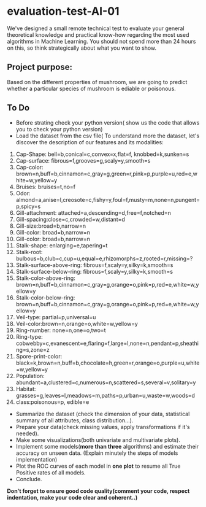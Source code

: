 # evaluation-test-AI-01

We've designed a small remote technical test to evaluate your general theoretical knowledge and practical know-how regarding the most used algorithms in Machine Learning. You should not spend more than 24 hours on this, so think strategically about what you want to show.

## Project purpose:
Based on the different properties of mushroom, we are going to predict whether a particular species of mushroom is ediable or poisonous. 

## To Do

* Before strating check your python version( show us the code that allows you to check your python version)
* Load the dataset from the csv file( To understand more the dataset, let's discover the description of our features and its modalities:
1. Cap-Shape: bell=b,conical=c,convex=x,flat=f, knobbed=k,sunken=s
2. Cap-surface: fibrous=f,grooves=g,scaly=y,smooth=s
3. Cap-color: brown=n,buff=b,cinnamon=c,gray=g,green=r,pink=p,purple=u,red=e,white=w,yellow=y
4. Bruises: bruises=t,no=f
5. Odor: almond=a,anise=l,creosote=c,fishy=y,foul=f,musty=m,none=n,pungent=p,spicy=s
6. Gill-attachment: attached=a,descending=d,free=f,notched=n
7. Gill-spacing:close=c,crowded=w,distant=d
8. Gill-size:broad=b,narrow=n
9. Gill-color: broad=b,narrow=n
10. Gill-color: broad=b,narrow=n
11. Stalk-shape: enlarging=e,tapering=t
12. Stalk-root: bulbous=b,club=c,cup=u,equal=e,rhizomorphs=z,rooted=r,missing=?
13. Stalk-surface-above-ring: fibrous=f,scaly=y,silky=k,smooth=s
14. Stalk-surface-below-ring: fibrous=f,scaly=y,silky=k,smooth=s
15. Stalk-color-above-ring: brown=n,buff=b,cinnamon=c,gray=g,orange=o,pink=p,red=e,white=w,yellow=y
16. Stalk-color-below-ring: brown=n,buff=b,cinnamon=c,gray=g,orange=o,pink=p,red=e,white=w,yellow=y
17. Veil-type: partial=p,universal=u
18. Veil-color:brown=n,orange=o,white=w,yellow=y
19. Ring-number: none=n,one=o,two=t
20. Ring-type: cobwebby=c,evanescent=e,flaring=f,large=l,none=n,pendant=p,sheathing=s,zone=z
21. Spore-print-color: black=k,brown=n,buff=b,chocolate=h,green=r,orange=o,purple=u,white=w,yellow=y
22. Population: abundant=a,clustered=c,numerous=n,scattered=s,several=v,solitary=y
23. Habitat: grasses=g,leaves=l,meadows=m,paths=p,urban=u,waste=w,woods=d
24. class:poisonous=p, edible=e

* Summarize the dataset (check the dimension of your data, statistical summary of all attributes, class distribution...).
* Prepare your data(check missing values, apply transformations if it's needed).
* Make some visualizations(both univariate and multivariate plots).
* Implement some models(**more than three** algorithms) and estimate their accuracy on unseen data. (Explain minutely the steps of models implementation)
* Plot the ROC curves of each model in **one plot** to resume all True Positive rates of all models.
* Conclude.

**Don't forget to ensure good code quality(comment your code, respect indentation, make your code clear and coherent..)**

